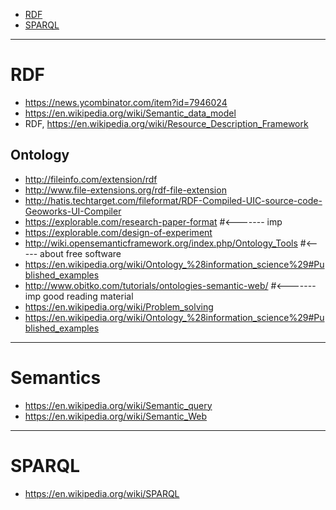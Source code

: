 + [RDF](#rdf)
+ [SPARQL](#sparql)

----

# RDF
+ https://news.ycombinator.com/item?id=7946024
+ https://en.wikipedia.org/wiki/Semantic_data_model
+ RDF, https://en.wikipedia.org/wiki/Resource_Description_Framework

## Ontology
+ http://fileinfo.com/extension/rdf
+ http://www.file-extensions.org/rdf-file-extension
+ http://hatis.techtarget.com/fileformat/RDF-Compiled-UIC-source-code-Geoworks-UI-Compiler
+ https://explorable.com/research-paper-format             #<------- imp
+ https://explorable.com/design-of-experiment
+ http://wiki.opensemanticframework.org/index.php/Ontology_Tools  #<-----  about free software
+ https://en.wikipedia.org/wiki/Ontology_%28information_science%29#Published_examples
+ http://www.obitko.com/tutorials/ontologies-semantic-web/            #<------- imp  good reading material
+ https://en.wikipedia.org/wiki/Problem_solving
+ https://en.wikipedia.org/wiki/Ontology_%28information_science%29#Published_examples

----

# Semantics
+ https://en.wikipedia.org/wiki/Semantic_query
+ https://en.wikipedia.org/wiki/Semantic_Web

----

# SPARQL
+ https://en.wikipedia.org/wiki/SPARQL
